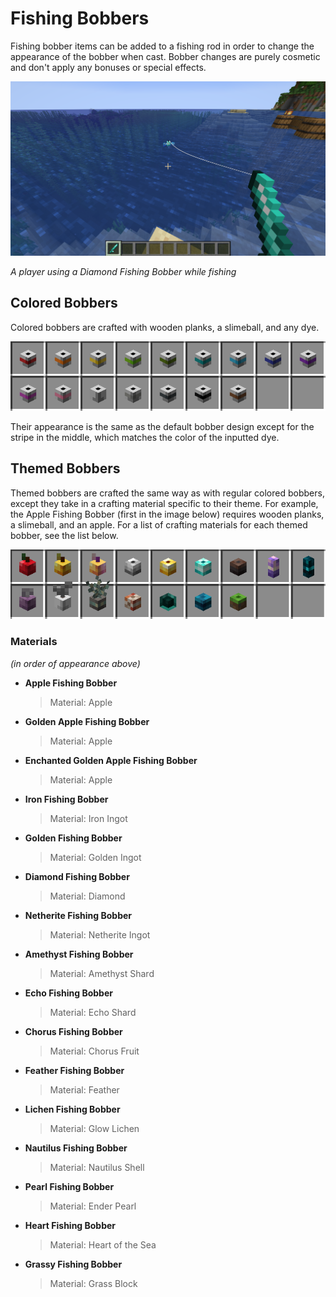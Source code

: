# Fishing Bobbers

Fishing bobber items can be added to a fishing rod in order to change the appearance of the bobber when cast. Bobber changes are purely cosmetic and don't apply any bonuses or special effects.

![diamond-bobber](../assets/images/diamond-bobber.png)

_A player using a Diamond Fishing Bobber while fishing_

## Colored Bobbers

Colored bobbers are crafted with wooden planks, a slimeball, and any dye.

![colored-bobbers](../assets/images/accessories/colored-bobbers.png)

Their appearance is the same as the default bobber design except for the stripe in the middle, which matches the color of the inputted dye.

## Themed Bobbers

Themed bobbers are crafted the same way as with regular colored bobbers, except they take in a crafting material specific to their theme. For example, the Apple Fishing Bobber (first in the image below) requires wooden planks, a slimeball, and an apple. For a list of crafting materials for each themed bobber, see the list below.

![themed-bobbers](../assets/images/accessories/themed-bobbers.png)

### Materials

_(in order of appearance above)_

- **Apple Fishing Bobber**
  > Material: Apple
- **Golden Apple Fishing Bobber**
  > Material: Apple
- **Enchanted Golden Apple Fishing Bobber**
  > Material: Apple
- **Iron Fishing Bobber**
  > Material: Iron Ingot
- **Golden Fishing Bobber**
  > Material: Golden Ingot
- **Diamond Fishing Bobber**
  > Material: Diamond
- **Netherite Fishing Bobber**
  > Material: Netherite Ingot
- **Amethyst Fishing Bobber**
  > Material: Amethyst Shard
- **Echo Fishing Bobber**
  > Material: Echo Shard
- **Chorus Fishing Bobber**
  > Material: Chorus Fruit
- **Feather Fishing Bobber**
  > Material: Feather
- **Lichen Fishing Bobber**
  > Material: Glow Lichen
- **Nautilus Fishing Bobber**
  > Material: Nautilus Shell
- **Pearl Fishing Bobber**
  > Material: Ender Pearl
- **Heart Fishing Bobber**
  > Material: Heart of the Sea
- **Grassy Fishing Bobber**
  > Material: Grass Block